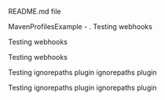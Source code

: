 README.md file

MavenProfilesExample -
.
Testing webhooks

Testing webhooks

Testing webhooks

Testing ignorepaths plugin
ignorepaths plugin

Testing ignorepaths plugin
ignorepaths plugin
